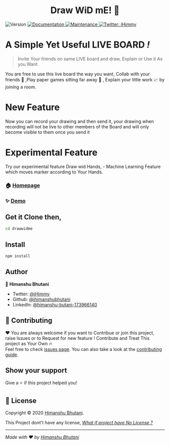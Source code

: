 <h1 align="center">Draw WiD mE! 👋</h1>
<p>
  <img alt="Version" src="https://img.shields.io/badge/version-1.0.0-blue.svg?cacheSeconds=2592000" />
  <a href="https://github.com/ihimanshubhutani/drawWidMe#readme" target="_blank">
    <img alt="Documentation" src="https://img.shields.io/badge/documentation-yes-brightgreen.svg" />
  </a>
  <a href="https://github.com/ihimanshubhutani/drawWidMe/graphs/commit-activity" target="_blank">
    <img alt="Maintenance" src="https://img.shields.io/badge/Maintained%3F-yes-green.svg" />
  </a>
  
  <a href="https://twitter.com/iHimmy" target="_blank">
    <img alt="Twitter: iHimmy" src="https://img.shields.io/twitter/follow/iHimmy.svg?style=social" />
  </a>
</p>

# A Simple Yet Useful LIVE BOARD _!_ 

> Invite Your friends on same LIVE board and draw, Explain or Use it As you Want

You are free to use this live board the way you want, Collab with your friends :couple: ,Play paper games sitting far away :game_die: , Explain your little work :chart_with_upwards_trend: by joining a room.

# New Feature 

Now you can record your drawing and then send it, your drawing when recording will not be live to other members of the Board and will only become visible to them once you send it 

# Experimental Feature 

Try our experimental feature Draw wid Hands, - Machine Learning Feature which moves marker according to Your Hands.

### 🏠 [Homepage](http://drawwidme.herokuapp.com)

### ✨ [Demo](http://drawwidme.herokuapp.com/demo/user)

## Get it Clone then,

```sh
cd drawwidme
```

## Install

```sh
npm install
```

## Author

👤 **Himanshu Bhutani**

* Twitter: [@iHimmy](https://twitter.com/iHimmy)
* Github: [@ihimanshubhutani](https://github.com/ihimanshubhutani)
* LinkedIn: [@himanshu-butani-173966140](https://linkedin.com/in/himanshu-butani-173966140)

## 🤝 Contributing

❤️ You are always welcome if you want to Contribue or join this project, raise Issues or to Request for new feature ! Contribute and Treat This project as Your Own :fire: <br />Feel free to check [issues page](https://github.com/ihimanshubhutani/drawWidMe/issues). You can also take a look at the [contributing guide](https://github.com/ihimanshubhutani/drawWidMe/blob/master/CONTRIBUTING.md).

## Show your support

Give a ⭐️ if this project helped you!

## 📝 License

Copyright © 2020 [Himanshu Bhutani](https://github.com/ihimanshubhutani).<br />

This Project dont't have any license, _[What if project have No License ?](https://choosealicense.com/no-permission/)_

***
_Made with ❤️ by [Himanshu Bhutani](https://github.com/ihimanshubhutani)_
